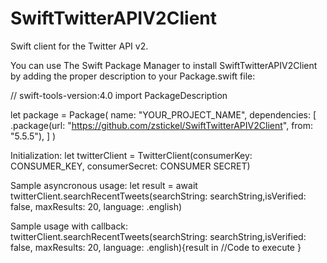 # SwiftTwitterAPIV2Client

Swift client for the Twitter API v2.

You can use The Swift Package Manager to install SwiftTwitterAPIV2Client by adding the proper description to your Package.swift file:

// swift-tools-version:4.0
import PackageDescription

let package = Package(
    name: "YOUR_PROJECT_NAME",
    dependencies: [
        .package(url: "https://github.com/zstickel/SwiftTwitterAPIV2Client", from: "5.5.5"),
    ]
)

Initialization:
let twitterClient = TwitterClient(consumerKey: CONSUMER_KEY, consumerSecret: CONSUMER SECRET)

Sample asyncronous usage:
let result = await twitterClient.searchRecentTweets(searchString: searchString,isVerified: false, maxResults: 20, language: .english)



Sample usage with callback:
twitterClient.searchRecentTweets(searchString: searchString,isVerified: false, maxResults: 20, language: .english){result in
    //Code to execute
}

